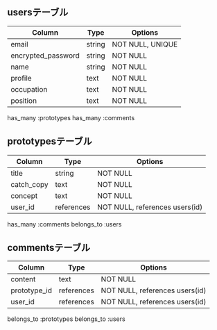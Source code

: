 ## usersテーブル

| Column                    | Type          | Options                             |
|--------------------|-----------|--------------------------|
| email                        | string        | NOT NULL, UNIQUE         |
| encrypted_password | string    | NOT NULL                         |
| name                        | string        | NOT NULL                        |
| profile                       | text           | NOT NULL                        |
| occupation               | text           | NOT NULL                        |
| position                    | text            | NOT NULL                        |


has_many :prototypes
has_many :comments

## prototypesテーブル
| Column                    | Type          | Options                             |
|--------------------|-----------|--------------------------|
| title                          | string        | NOT NULL                         |
| catch_copy             | text           | NOT NULL                         |
| concept                   | text           | NOT NULL                        |
| user_id                    | references| NOT NULL, references users(id) |


has_many :comments
belongs_to :users

## commentsテーブル
| Column                    | Type          | Options                             |
|--------------------|-----------|--------------------------|
| content                    | text           | NOT NULL                         |
| prototype_id            | references| NOT NULL, references users(id)|
| user_id                     | references| NOT NULL, references users(id) |

belongs_to :prototypes
belongs_to :users

